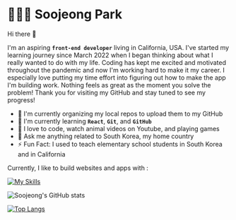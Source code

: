 # 👩🏻‍💻 Soojeong Park

Hi there 👋

I'm an aspiring **`front-end developer`** living in California, USA. I've started my learning journey since March 2022 when I began thinking about what I really wanted to do with my life. Coding has kept me excited and motivated throughout the pandemic and now I'm working hard to make it my career. I especially love putting my time effort into figuring out how to make the app I'm building work. Nothing feels as great as the moment you solve the problem! Thank you for visiting my GitHub and stay tuned to see my progress!

- 🔭 I'm currently organizing my local repos to upload them to my GitHub
- 🌱 I'm currently learning **`React`**, **`Git`**, and **`GitHub`**
- 🤩 I love to code, watch animal videos on Youtube, and playing games
- 💬 Ask me anything related to South Korea, my home country
- ⚡️ Fun Fact: I used to teach elementary school students in South Korea and in California

Currently, I like to build websites and apps with :

[![My Skills](https://skillicons.dev/icons?i=html,css,js,git)](https://skillicons.dev)

![Soojeong's GitHub stats](https://github-readme-stats.vercel.app/api?username=soojeong-park-ca&show_icons=true&theme=tokyonight)

[![Top Langs](https://github-readme-stats.vercel.app/api/top-langs/?username=soojeong-park-ca&theme=tokyonight)](https://github.com/anuraghazra/github-readme-stats)
